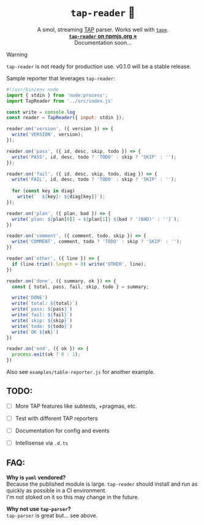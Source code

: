<h1 align="center"><code>tap-reader</code> 📜</h1>

<p align="center">
  A smol, streaming <a href="https://testanything.org/">TAP</a> parser. Works well with <a href="https://www.npmjs.com/package/tape/"><code>tape</code></a>.<br>
  <a href="https://www.npmjs.com/package/tap-reader"><strong><code>tap-reader</code> on npmjs.org »</strong></a><br>
  Documentation soon...
</p>

> [!WARNING]  
> `tap-reader` is not ready for production use. v0.1.0 will be a stable release.

Sample reporter that leverages `tap-reader`:

```js
#!/usr/bin/env node
import { stdin } from 'node:process';
import TapReader from '../src/index.js'

const write = console.log
const reader = TapReader({ input: stdin });

reader.on('version', ({ version }) => {
  write('VERSION', version);
});

reader.on('pass', ({ id, desc, skip, todo }) => {
  write('PASS', id, desc, todo ? 'TODO' : skip ? 'SKIP' : '');
});

reader.on('fail', ({ id, desc, skip, todo, diag }) => {
  write('FAIL', id, desc, todo ? 'TODO' : skip ? 'SKIP' : '');
  
  for (const key in diag)
    write(`  ${key}: ${diag[key]}`);
});

reader.on('plan', ({ plan, bad }) => {
  write(`plan: ${plan[0]} → ${plan[1]} ${bad ? '(BAD)' : ''}`);
})

reader.on('comment', ({ comment, todo, skip }) => {
  write('COMMENT', comment, todo ? 'TODO' : skip ? 'SKIP' : '');
})

reader.on('other', ({ line }) => {
  if (line.trim().length > 0) write('OTHER', line);
})

reader.on('done', ({ summary, ok }) => {
  const { total, pass, fail, skip, todo } = summary;

  write('DONE')
  write(`total: ${total}`)
  write(`pass: ${pass}`)
  write(`fail: ${fail}`)
  write(`skip: ${skip}`)
  write(`todo: ${todo}`)
  write(`OK ${ok}`)
})

reader.on('end', ({ ok }) => {
  process.exit(ok ? 0 : 1);
})
```

Also see `examples/table-reporter.js` for another example.

## TODO:

- [ ] More TAP features like subtests, +pragmas, etc.
- [ ] Test with different TAP reporters
- [ ] Documentation for config and events
- [ ] Intellisense via `.d.ts`


## FAQ:

**Why is `yaml` vendored?**  
Because the published module is large. `tap-reader` should install and run as quickly as possible in a CI environment.  
I'm not stoked on it so this may change in the future.

**Why not use `tap-parser`?**  
`tap-parser` is great but... see above.
